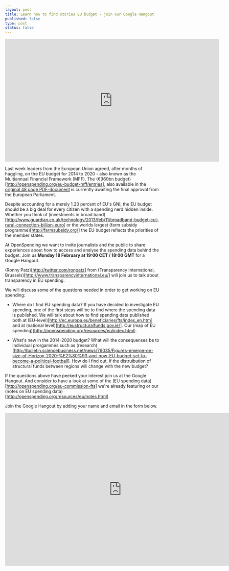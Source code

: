 ```yaml
---
layout: post
title: Learn how to find stories EU budget - join our Google Hangout
published: false
type: post
status: false
---
```


<iframe width='700' height='400' src='http://openspending.org/eu-budget-mff/embed?widget=treemap&state=%7B%22drilldowns%22%3A%5B%22main-programme%22%2C%22programme%22%2C%22sub-programme%22%5D%2C%22year%22%3A2020%2C%22cuts%22%3A%7B%7D%7D&width=700&height=400' frameborder='0'></iframe>

Last week leaders from the European Union agreed, after months of haggling, on the EU budget for 2014 to 2020 - also known as the Multiannual Financial Framework (MFF). The (€960bn budget)[http://openspending.org/eu-budget-mff/entries], also available in the [original 48 page PDF-document](http://www.consilium.europa.eu/uedocs/cms_data/docs/pressdata/en/ec/135344.pdf) is currently awaiting the final approval from the European Parliament. 

Despite accounting for a merely 1.23 percent of EU's GNI, the EU budget should be a big deal for every citizen with a spending nerd hidden inside. Whether you think of (investments in broad band)[http://www.guardian.co.uk/technology/2013/feb/11/broadband-budget-cut-rural-connection-billion-euro] or the worlds largest (farm subsidy programme)[http://farmsubsidy.org/] the EU budget reflects the priorities of the member states. 

At OpenSpending we want to invite journalists and the public to share experiences about how to access and analyse the spending data behind the budget. Join us <strong>Monday 18 February at 19:00 CET / 18:00 GMT</strong> for a Google Hangout. 

(Ronny Patz)[http://twitter.com/ronpatz] from (Transparency International, Brussels)[http://www.transparencyinternational.eu/] will join us to talk about transparency in EU spending. 

We will discuss some of the questions needed in order to get working on EU spending: 
- Where do I find EU spending data? 
If you have decided to investigate EU spending, one of the first steps will be to find where the spending data is published. We will talk about how to find spending data published both at (EU-level)[http://ec.europa.eu/beneficiaries/fts/index_en.htm] and at (national level)[http://eustructuralfunds.gov.ie/]. Our (map of EU spending)[http://openspending.org/resources/eu/index.html]. 

- What's new in the 2014-2020 budget?
What will the consequenses be to individual prorgammes such as (research)[http://bulletin.sciencebusiness.net/news/76035/Figures-emerge-on-size-of-Horizon-2020-%E2%80%93-and-now-EU-budget-set-to-become-a-political-football].
How do I find out, if the distruibution of structural funds between regions will change with the new budget? 

If the questions above have peeked your interest join us at the Google Hangout. And consider to have a look at some of the (EU spending data)[http://openspending.org/eu-commission-fts] we're already featuring or our (notes on EU spending data)[http://openspending.org/resources/eu/notes.html]. 

Join the Google Hangout by adding your name and email in the form below.  
<iframe src="https://docs.google.com/forms/d/1YHLe9oH-Vxv04PQ7Kk6BuocsD06TTfYrc7aK9A9DbCk/viewform?embedded=true" width="760" height="500" frameborder="0" marginheight="0" marginwidth="0">Loading...</iframe>

